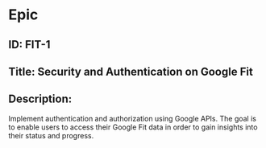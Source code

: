 # Epic
## ID: FIT-1
## Title: Security and Authentication on Google Fit
## Description:
Implement authentication and authorization using Google APIs. The goal is to enable users to access their Google Fit data in order to gain insights into their status and progress.